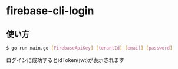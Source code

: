 # firebase-cli-login

## 使い方

```sh
$ go run main.go [FirebaseApiKey] [tenantId] [email] [password]
```

ログインに成功するとidToken(jwt)が表示されます